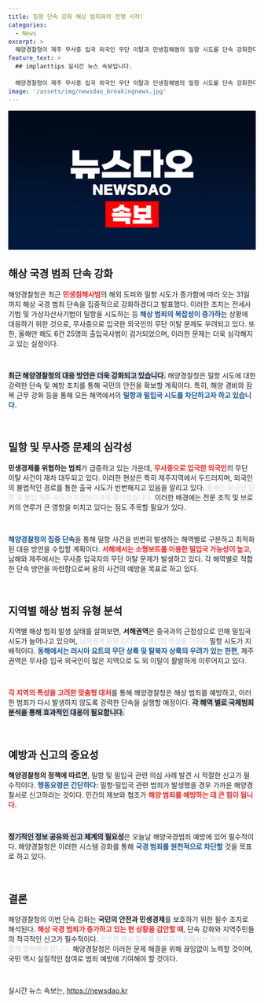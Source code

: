 ```yaml
---
title: 밀항 단속 강화 해상 범죄와의 전쟁 시작!
categories:
  - News
excerpt: >
  해양경찰청이 제주 무사증 입국 외국인 무단 이탈과 민생침해범의 밀항 시도를 단속 강화한다고 밝혔습니다. 전 지역 해상 범죄 집중 단속으로 도망자들에 대한 검거 작전이 시작됩니다!
feature_text: >
  ## implanttips 실시간 뉴스 속보입니다.

  해양경찰청이 제주 무사증 입국 외국인 무단 이탈과 민생침해범의 밀항 시도를 단속 강화한다고 밝혔습니다. 전 지역 해상 범죄 집중 단속으로 도망자들에 대한 검거 작전이 시작됩니다!
image: '/assets/img/newsdao_breakingnews.jpg'
---
```


<p><img src="/assets/img/newsdao_breakingnews.jpg" alt="implanttips 속보" /></p>

<h2 data-ke-size="size26">해상 국경 범죄 단속 강화</h2>

<p data-ke-size="size16">해양경찰청은 최근 <b><span style="color: #ee2323;">민생침해사범</span></b>의 해외 도피와 밀항 시도가 증가함에 따라 오는 31일까지 해상 국경 범죄 단속을 집중적으로 강화하겠다고 발표했다. 이러한 조치는 전세사기범 및 가상자산사기범이 밀항을 시도하는 등 <b><span style="color: #1a5490;">해상 범죄의 복잡성이 증가하는</span></b> 상황에 대응하기 위한 것으로, 무사증으로 입국한 외국인의 무단 이탈 문제도 우려되고 있다. 또한, 올해만 해도 6건 25명의 출입국사범이 검거되었으며, 이러한 문제는 더욱 심각해지고 있는 실정이다.</p>

<p data-ke-size="size16">&nbsp;</p>

<p><b><span style="background-color: #21538527;">최근 해양경찰청의 대응 방안은 더욱 강화되고 있습니다.</span></b> 해양경찰청은 밀항 시도에 대한 강력한 단속 및 예방 조치를 통해 국민의 안전을 확보할 계획이다. 특히, 해양 경비와 잠복 근무 강화 등을 통해 모든 해역에서의 <b><span style="color: #1a5490;">밀항과 밀입국 시도를 차단하고자 하고 있습니다.</span></b> </p>

<p data-ke-size="size16">&nbsp;</p>

<h2 data-ke-size="size26">밀항 및 무사증 문제의 심각성</h2>

<p data-ke-size="size16"><b>민생경제를 위협하는 범죄</b>가 급증하고 있는 가운데, <b><span style="color: #ee2323;">무사증으로 입국한 외국인</span></b>의 무단 이탈 사건이 재차 대두되고 있다. 이러한 현상은 특히 제주지역에서 두드러지며, 외국인의 불법적인 경로를 통한 출국 시도가 빈번해지고 있음을 알리고 있다. <b><span style="color: #21538527;">올해는 외국인 밀항 및 불법 체류 시도가 이전보다 8배 증가했습니다.</span></b> 이러한 배경에는 전문 조직 및 브로커의 연루가 큰 영향을 미치고 있다는 점도 주목할 필요가 있다.</p>

<p data-ke-size="size16">&nbsp;</p>

<p><b><span style="color: #1a5490;">해양경찰청의 집중 단속</span></b>을 통해 밀항 사건을 빈번히 발생하는 해역별로 구분하고 최적화된 대응 방안을 수립할 계획이다. <b><span style="color: #ee2323;">서해에서는 소형보트를 이용한 밀입국 가능성이 높고</span></b>, 남해와 제주에서는 무사증 입국자의 무단 이탈 문제가 발생하고 있다. 각 해역별로 적합한 단속 방안을 마련함으로써 용의 사건의 예방을 목표로 하고 있다.</p>

<p data-ke-size="size16">&nbsp;</p>

<h2 data-ke-size="size26">지역별 해상 범죄 유형 분석</h2>

<p data-ke-size="size16">지역별 해상 범죄 발생 실태를 살펴보면, <b>서해권역</b>은 중국과의 근접성으로 인해 밀입국 시도가 늘어나고 있으며, <b><span style="color: #21538527;">남해권역 또한 리아스식 해안의 특성을 이유로</span></b> 밀항 시도가 지배적이다. <b><span style="color: #1a5490;">동해에서는 러시아 요트의 무단 상륙 및 탈북자 상륙의 우려가 있는 한편</span></b>, 제주권역은 무사증 입국 외국인이 많은 지역으로 도 외 이탈이 활발하게 이루어지고 있다.</p>

<p data-ke-size="size16">&nbsp;</p>

<p><b><span style="color: #ee2323;">각 지역의 특성을 고려한 맞춤형 대처</span></b>를 통해 해양경찰청은 해상 범죄를 예방하고, 이러한 범죄가 다시 발생하지 않도록 강력한 단속을 실행할 예정이다. <b><span style="background-color: #21538527;">각 해역 별로 국제범죄 분석을 통해 효과적인 대응이 필요합니다.</span></b> </p>

<p data-ke-size="size16">&nbsp;</p>

<h2 data-ke-size="size26">예방과 신고의 중요성</h2>

<p data-ke-size="size16"><b>해양경찰청의 정책에 따르면</b>, 밀항 및 밀입국 관련 의심 사례 발견 시 적절한 신고가 필수적이다. <b><span style="color: #1a5490;">행동요령은 간단하다:</span></b> 밀항·밀입국 관련 범죄가 발생했을 경우 가까운 해양경찰서로 신고하라는 것이다. 민간의 제보와 협조가 <b><span style="color: #ee2323;">해양 범죄를 예방하는 데 큰 힘이 됩니다.</span></b> </p>

<p data-ke-size="size16">&nbsp;</p>

<p><b><span style="background-color: #21538527;">정기적인 정보 공유와 신고 체계의 필요성</span></b>은 오늘날 해양국경범죄 예방에 있어 필수적이다. 해양경찰청은 이러한 시스템 강화를 통해 <b><span style="color: #1a5490;">국경 범죄를 원천적으로 차단할</span></b> 것을 목표로 하고 있다. </p>

<p data-ke-size="size16">&nbsp;</p>

<h2 data-ke-size="size26">결론</h2>

<p data-ke-size="size16">해양경찰청의 이번 단속 강화는 <b>국민의 안전과 민생경제</b>를 보호하기 위한 필수 조치로 해석된다. <b><span style="color: #ee2323;">해상 국경 범죄가 증가하고 있는 현 상황을 감안할 때</span></b>, 단속 강화와 지역주민들의 적극적인 신고가 필수적이다. <b><span style="color: #21538527;">안전한 해상 질서를 유지하기 위해서는 정부와 국민이 함께 협력해야 합니다.</span></b> 해양경찰청은 이러한 문제 해결을 위해 끊임없이 노력할 것이며, 국민 역시 실질적인 참여로 범죄 예방에 기여해야 할 것이다.</p> 

<p data-ke-size="size16">&nbsp;</p>
실시간 뉴스 속보는, <a href="https://newsdao.kr" rel="dofollow">https://newsdao.kr</a>


